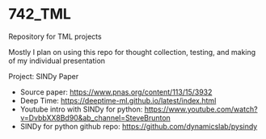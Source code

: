 # 742_TML
Repository for TML projects

Mostly I plan on using this repo for thought collection, testing, and making of my individual presentation

Project: SINDy Paper
- Source paper: https://www.pnas.org/content/113/15/3932 
- Deep Time: https://deeptime-ml.github.io/latest/index.html
- Youtube intro with SINDy for python: https://www.youtube.com/watch?v=DvbbXX8Bd90&ab_channel=SteveBrunton
- SINDy for python github repo: https://github.com/dynamicslab/pysindy
